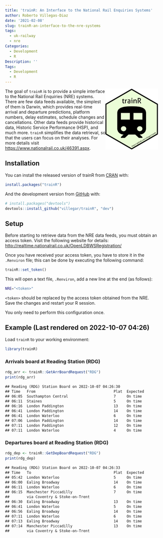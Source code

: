 ```yaml
---
title: 'trainR: An Interface to the National Rail Enquiries Systems'
author: Roberto Villegas-Diaz
date: '2021-02-08'
slug: trainR-an-interface-to-the-nre-systems
tags:
  - uk-railway
  - nre
Categories:
  - Development
  - R
Description: ''
Tags:
  - Development
  - R
---
```


<img src="https://raw.githubusercontent.com/villegar/trainR/main/inst/images/logo.png" alt="logo" align="right" height=200px/>

The goal of `trainR` is to provide a simple interface to the 
National Rail Enquiries (NRE) systems. There are few data feeds 
available, the simplest of them is Darwin, which provides real-time 
arrival and departure predictions, platform numbers, delay estimates, 
schedule changes and cancellations. Other data feeds provide historical 
data, Historic Service Performance (HSP), and much more. `trainR` 
simplifies the data retrieval, so that the users can focus on their 
analyses. For more details visit 
https://www.nationalrail.co.uk/46391.aspx.

## Installation

You can install the released version of trainR from [CRAN](https://CRAN.R-project.org) with:

``` r
install.packages("trainR")
```

And the development version from [GitHub](https://github.com/) with:

``` r
# install.packages("devtools")
devtools::install_github("villegar/trainR", "dev")
```

## Setup
Before starting to retrieve data from the NRE data feeds, you must obtain an access token. 
Visit the following website for details: http://realtime.nationalrail.co.uk/OpenLDBWSRegistration/

Once you have received your access token, you have to store it in the `.Renviron` file; this can be 
done by executing the following command:


```r
trainR::set_token()
```

This will open a text file, `.Renviron`, add a new line at the end (as follows):

```bash
NRE="<token>"
```

`<token>` should be replaced by the access token obtained from the NRE. Save the changes and restart 
your R session.

You only need to perform this configuration once.

## Example (Last rendered on 2022-10-07 04:26)

Load `trainR` to your working environment:

```r
library(trainR)
```

### Arrivals board at Reading Station (RDG)


```r
rdg_arr <- trainR::GetArrBoardRequest("RDG")
print(rdg_arr)
```

```
## Reading (RDG) Station Board on 2022-10-07 04:26:30
## Time   From                                    Plat  Expected
## 06:05  Southampton Central                     7     On time
## 06:11  Staines                                 5     On time
## 06:16  London Paddington                       13    On time
## 06:41  London Paddington                       14    On time
## 06:41  London Waterloo                         6     On time
## 07:06  London Paddington                       14    On time
## 07:11  London Paddington                       12    On time
## 07:11  London Waterloo                         4     On time
```

### Departures board at Reading Station (RDG)


```r
rdg_dep <- trainR::GetDepBoardRequest("RDG")
print(rdg_dep)
```

```
## Reading (RDG) Station Board on 2022-10-07 04:26:33
## Time   To                                      Plat  Expected
## 05:42  London Waterloo                         5     On time
## 06:00  Ealing Broadway                         14    On time
## 06:11  London Waterloo                         6     On time
## 06:15  Manchester Piccadilly                   7     On time
##        via Coventry & Stoke-on-Trent           
## 06:30  Ealing Broadway                         13    On time
## 06:41  London Waterloo                         5     On time
## 06:56  Ealing Broadway                         14    On time
## 07:11  London Waterloo                         6     On time
## 07:13  Ealing Broadway                         14    On time
## 07:14  Manchester Piccadilly                   13    On time
##        via Coventry & Stoke-on-Trent
```

